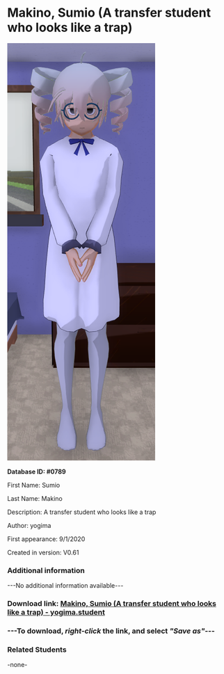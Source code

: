 # Makino, Sumio (A transfer student who looks like a trap)

<img src="../../Files/Images/Makino, Sumio (A transfer student who looks like a trap).png" title="Makino, Sumio (A transfer student who looks like a trap) - yogima">

**Database ID: #0789**

First Name: Sumio

Last Name: Makino

Description: A transfer student who looks like a trap

Author: yogima

First appearance: 9/1/2020

Created in version: V0.61

### Additional information

---No additional information available---

### Download link: <a href="https://raw.githubusercontent.com/Arbiter1223/Daigaku-Gurashi-Custom-Students/master/Files/Student%20Files/Makino%2C%20Sumio%20(A%20transfer%20student%20who%20looks%20like%20a%20trap)%20-%20yogima.student">Makino, Sumio (A transfer student who looks like a trap) - yogima.student</a>

### ---**To download, _right-click_ the link, and select _"Save as"_**---

### Related Students

-none-
